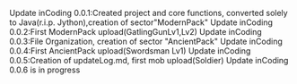 Update inCoding 0.0.1:Created project and core functions, converted solely to Java(r.i.p. Jython),creation of sector"ModernPack"
Update inCoding 0.0.2:First ModernPack upload(GatlingGunLv1,Lv2)
Update inCoding 0.0.3:File Organization, creation of sector "AncientPack"
Update inCoding 0.0.4:First AncientPack upload(Swordsman Lv1)
Update inCoding 0.0.5:Creation of updateLog.md, first mob upload(Soldier)
Update inCoding 0.0.6 is in progress
